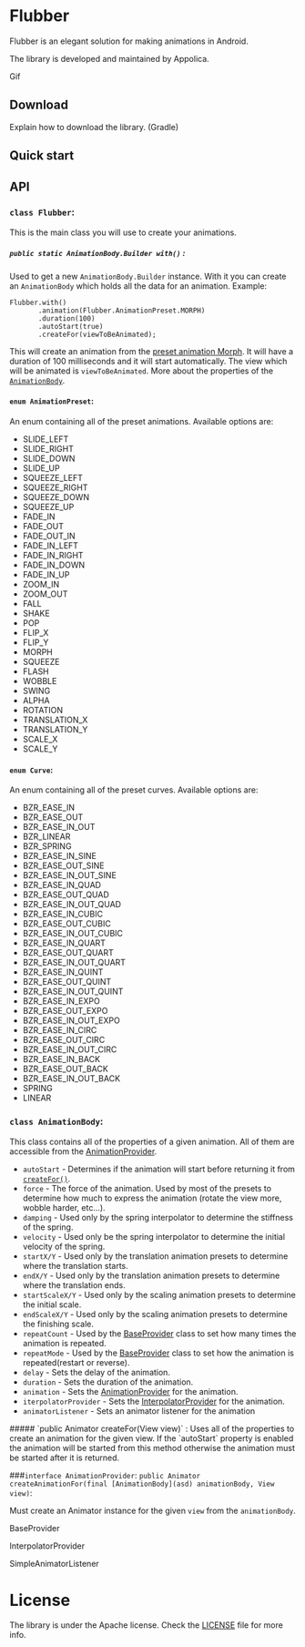 Flubber
===

Flubber is an elegant solution for making animations in Android.

The library is developed and maintained by Appolica.

Gif


Download
---
Explain how to download the library. (Gradle)

Quick start
---


API
-----
### `class Flubber`:

This is the main class you will use to create your animations.
<a name=flubber.with>
##### `public static AnimationBody.Builder with()` </a>:
 Used to get a new `AnimationBody.Builder` instance. With it you can create an `AnimationBody` which holds all the data for an animation. Example:
```
Flubber.with()
	   .animation(Flubber.AnimationPreset.MORPH)
	   .duration(100)
	   .autoStart(true)
	   .createFor(viewToBeAnimated);
```
This will create an animation from the [preset animation Morph](#enum-animationpreset). It will have a duration of 100 milliseconds and it will start automatically. The view which will be animated is `viewToBeAnimated`. 
More about the properties of the [`AnimationBody`](#animationbody).

#### `enum AnimationPreset`: 
An enum containing all of the preset animations. Available options are:

* SLIDE_LEFT
* SLIDE_RIGHT
* SLIDE_DOWN
* SLIDE_UP
* SQUEEZE_LEFT
* SQUEEZE_RIGHT
* SQUEEZE_DOWN
* SQUEEZE_UP
* FADE_IN
* FADE_OUT
* FADE_OUT_IN
* FADE_IN_LEFT
* FADE_IN_RIGHT
* FADE_IN_DOWN
* FADE_IN_UP
* ZOOM_IN
* ZOOM_OUT
* FALL
* SHAKE
* POP
* FLIP_X
* FLIP_Y
* MORPH
* SQUEEZE
* FLASH
* WOBBLE
* SWING
* ALPHA
* ROTATION
* TRANSLATION_X
* TRANSLATION_Y
* SCALE_X
* SCALE_Y

#### `enum Curve`: 
An enum containing all of the preset curves. Available options are:

* BZR_EASE_IN
* BZR_EASE_OUT
* BZR_EASE_IN_OUT
* BZR_LINEAR
* BZR_SPRING
* BZR_EASE_IN_SINE
* BZR_EASE_OUT_SINE
* BZR_EASE_IN_OUT_SINE
* BZR_EASE_IN_QUAD
* BZR_EASE_OUT_QUAD
* BZR_EASE_IN_OUT_QUAD
* BZR_EASE_IN_CUBIC
* BZR_EASE_OUT_CUBIC
* BZR_EASE_IN_OUT_CUBIC
* BZR_EASE_IN_QUART
* BZR_EASE_OUT_QUART
* BZR_EASE_IN_OUT_QUART
* BZR_EASE_IN_QUINT
* BZR_EASE_OUT_QUINT
* BZR_EASE_IN_OUT_QUINT
* BZR_EASE_IN_EXPO
* BZR_EASE_OUT_EXPO
* BZR_EASE_IN_OUT_EXPO
* BZR_EASE_IN_CIRC
* BZR_EASE_OUT_CIRC
* BZR_EASE_IN_OUT_CIRC
* BZR_EASE_IN_BACK
* BZR_EASE_OUT_BACK
* BZR_EASE_IN_OUT_BACK
* SPRING
* LINEAR

### `class AnimationBody`:
This class contains all of the properties of a given animation. All of them are accessible from the [AnimationProvider](#animationprovider).

* `autoStart` - Determines if the animation will start before returning it from [`createFor()`](#createFor).
* `force` - The force of the animation. Used by most of the presets to determine how much to express the animation (rotate the view more, wobble harder, etc...).
* `damping` - Used only by the spring interpolator to determine the stiffness of the spring.
* `velocity` - Used only be the spring interpolator to determine the initial velocity of the spring.
* `startX/Y` - Used only by the translation animation presets to determine where the translation starts.
* `endX/Y` - Used only by the translation animation presets to determine where the translation ends.
* `startScaleX/Y` - Used only by the scaling animation presets to determine the initial scale.
* `endScaleX/Y` - Used only by the scaling animation presets to determine the finishing scale.
* `repeatCount` - Used by the [BaseProvider](#baseprovider) class to set how many times the animation is repeated.
* `repeatMode` - Used by the [BaseProvider](#baseprovider) class to set how the animation is repeated(restart or reverse).
* `delay` - Sets the delay of the animation.
* `duration` - Sets the duration of the animation.
* `animation` - Sets the [AnimationProvider](#animationprovider) for the animation.
* `iterpolatorProvider` - Sets the [InterpolatorProvider](#interpolatorprovider) for the animation.
* `animatorListener` - Sets an animator listener for the animation

<a name=createFor>
##### `public Animator createFor(View view)` </a>:
Uses all of the properties to create an animation for the given view. If the `autoStart` property is enabled the animation will be started from this method otherwise the animation must be started after it is returned.

###`interface AnimationProvider`:
`public Animator createAnimationFor(final [AnimationBody](asd) animationBody, View view)`:

Must create an Animator instance for the given `view` from the `animationBody`.


BaseProvider

InterpolatorProvider

SimpleAnimatorListener

# License
The library is under the Apache license. Check the [LICENSE](./LICENSE) file for more info.
